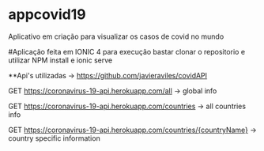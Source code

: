 # appcovid19
Aplicativo em criação para visualizar os casos de covid no mundo

#Aplicação feita em IONIC 4
para execução bastar clonar o repositorio e utilizar NPM install e ionic serve

**Api's utilizadas -> https://github.com/javieraviles/covidAPI

GET https://coronavirus-19-api.herokuapp.com/all -> global info

GET https://coronavirus-19-api.herokuapp.com/countries -> all countries info

GET https://coronavirus-19-api.herokuapp.com/countries/{countryName} -> country specific information
